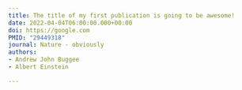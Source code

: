 ```yaml
---
title: The title of my first publication is going to be awesome!
date: 2022-04-04T06:00:00.000+00:00
doi: https://google.com
PMID: "29449318"
journal: Nature - obviously
authors:
- Andrew John Buggee
- Albert Einstein

---
```

